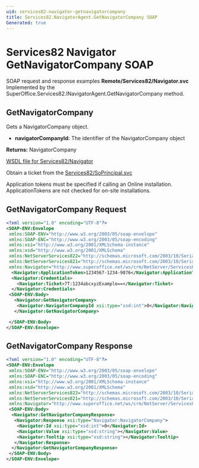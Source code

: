 ```yaml
---
uid: services82-navigator-getnavigatorcompany
title: Services82.NavigatorAgent.GetNavigatorCompany SOAP
Generated: true
---
```


# Services82 Navigator GetNavigatorCompany SOAP

SOAP request and response examples **Remote/Services82/Navigator.svc**
Implemented by the <see cref="M:SuperOffice.Services82.INavigatorAgent.GetNavigatorCompany">SuperOffice.Services82.INavigatorAgent.GetNavigatorCompany</see> method.

## GetNavigatorCompany

Gets a NavigatorCompany object.

* **navigatorCompanyId:** The identifier of the NavigatorCompany object

**Returns:** NavigatorCompany


[WSDL file for Services82/Navigator](../Services82-Navigator.md)

Obtain a ticket from the [Services82/SoPrincipal.svc](../SoPrincipal/SoPrincipal.md)

Application tokens must be specified if calling an Online installation. ApplicationTokens are not checked for on-site installations.

## GetNavigatorCompany Request

```xml
<?xml version="1.0" encoding="UTF-8"?>
<SOAP-ENV:Envelope
 xmlns:SOAP-ENV="http://www.w3.org/2003/05/soap-envelope"
 xmlns:SOAP-ENC="http://www.w3.org/2003/05/soap-encoding"
 xmlns:xsi="http://www.w3.org/2001/XMLSchema-instance"
 xmlns:xsd="http://www.w3.org/2001/XMLSchema"
 xmlns:NetServerServices822="http://schemas.microsoft.com/2003/10/Serialization/Arrays"
 xmlns:NetServerServices821="http://schemas.microsoft.com/2003/10/Serialization/"
 xmlns:Navigator="http://www.superoffice.net/ws/crm/NetServer/Services82">
  <Navigator:ApplicationToken>1234567-1234-9876</Navigator:ApplicationToken>
  <Navigator:Credentials>
    <Navigator:Ticket>7T:1234abcxyzExample==</Navigator:Ticket>
  </Navigator:Credentials>
 <SOAP-ENV:Body>
   <Navigator:GetNavigatorCompany>
    <Navigator:NavigatorCompanyId xsi:type="xsd:int">0</Navigator:NavigatorCompanyId>
   </Navigator:GetNavigatorCompany>

 </SOAP-ENV:Body>
</SOAP-ENV:Envelope>

```


## GetNavigatorCompany Response

```xml
<?xml version="1.0" encoding="UTF-8"?>
<SOAP-ENV:Envelope
 xmlns:SOAP-ENV="http://www.w3.org/2003/05/soap-envelope"
 xmlns:SOAP-ENC="http://www.w3.org/2003/05/soap-encoding"
 xmlns:xsi="http://www.w3.org/2001/XMLSchema-instance"
 xmlns:xsd="http://www.w3.org/2001/XMLSchema"
 xmlns:NetServerServices822="http://schemas.microsoft.com/2003/10/Serialization/Arrays"
 xmlns:NetServerServices821="http://schemas.microsoft.com/2003/10/Serialization/"
 xmlns:Navigator="http://www.superoffice.net/ws/crm/NetServer/Services82">
 <SOAP-ENV:Body>
  <Navigator:GetNavigatorCompanyResponse>
   <Navigator:Response xsi:type="Navigator:NavigatorCompany">
    <Navigator:Id xsi:type="xsd:int">0</Navigator:Id>
    <Navigator:Value xsi:type="xsd:string"></Navigator:Value>
    <Navigator:Tooltip xsi:type="xsd:string"></Navigator:Tooltip>
   </Navigator:Response>
  </Navigator:GetNavigatorCompanyResponse>
 </SOAP-ENV:Body>
</SOAP-ENV:Envelope>

```

